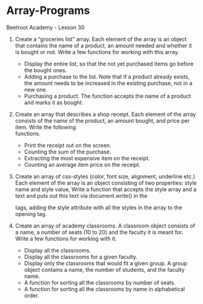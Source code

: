 # Array-Programs
Beetroot Academy - Lesson 30

1. Create a “groceries list” array. Each element of the array is an object that contains the name of a product, an amount needed and whether it is bought or not. 
  Write a few functions for working with this array. 
    - Display the entire list, so that the not yet purchased items go before the bought ones. 
    - Adding a purchase to the list. Note that if a product already exists, the amount needs to be increased in the existing purchase, not in a new one. 
    - Purchasing a product. The function accepts the name of a product and marks it as bought.
    
2. Create an array that describes a shop receipt. Each element of the array consists of the name of the product, an amount bought, and price per item. Write the following     
   functions. 
    - Print the receipt out on the screen.
    - Counting the sum of the purchase.
    - Extracting the most expensive item on the receipt.
    - Counting an average item price on the receipt.
    
3. Create an array of css-styles (color, font size, alignment, underline etc.) Each element of the array is an object consisting of two properties: style name and style value, Write a function that accepts the style array and a text and puts out this text via document.write() in the <p></p> tags, adding the style attribute with all the styles in the array to the opening tag.

4. Create an array of academy classrooms. A classroom object consists of a name, a number of seats (10 to 20) and the faculty it is meant for. Write a few functions for working with it.
    - Display all the classrooms.
    - Display all the classrooms for a given faculty.
    - Display only the classrooms that would fit a given group. A group object contains a name, the number of students, and the faculty name.
    - A function for sorting all the classrooms by number of seats.
    - A function for sorting all the classrooms by name in alphabetical order.
